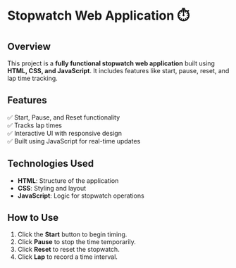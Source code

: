 # Stopwatch Web Application ⏱️

## Overview
This project is a **fully functional stopwatch web application** built using **HTML, CSS, and JavaScript**. It includes features like start, pause, reset, and lap time tracking.

## Features
✅ Start, Pause, and Reset functionality  
✅ Tracks lap times  
✅ Interactive UI with responsive design  
✅ Built using JavaScript for real-time updates  

## Technologies Used
- **HTML**: Structure of the application  
- **CSS**: Styling and layout  
- **JavaScript**: Logic for stopwatch operations  

## How to Use
1. Click the **Start** button to begin timing.  
2. Click **Pause** to stop the time temporarily.  
3. Click **Reset** to reset the stopwatch.  
4. Click **Lap** to record a time interval.  

